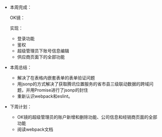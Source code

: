 - 本周完成：

  OK镜：

  实现：

  - 登录功能
  - 鉴权
  - 超级管理员下账号信息编辑
  - 供应商页面下的全部功能

- 本周总结：

  - 解决了在表格内嵌套表单的表单验证问题
  - 用jsonp的方式解决了获取腾讯位置服务的省市县三级联动数据的跨域问题，并用Promise进行了jsonp的封住
  - 重新认识webpack和eslint。

- 下周计划：

  - OK镜的超级管理员的账户新增和删除功能、公司信息和经销商页面的全部功能
  - 阅读webpack文档